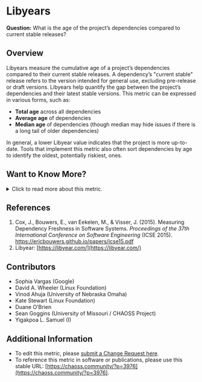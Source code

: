 # **Libyears**

**Question:** What is the age of the project’s dependencies compared to current stable releases?

## **Overview**
Libyears measure the cumulative age of a project’s dependencies compared to their current stable releases. A dependency’s "current stable" release refers to the version intended for general use, excluding pre-release or draft versions. Libyears help quantify the gap between the project’s dependencies and their latest stable versions. This metric can be expressed in various forms, such as:
- **Total age** across all dependencies
- **Average age** of dependencies
- **Median age** of dependencies (though median may hide issues if there is a long tail of older dependencies)

In general, a lower Libyear value indicates that the project is more up-to-date. Tools that implement this metric also often sort dependencies by age to identify the oldest, potentially riskiest, ones.

## **Want to Know More?**

<span markdown="1"><details>
<summary>Click to read more about this metric.</summary>

### **Objectives**
The **Libyears** metric helps identify dependencies that are at risk due to outdated versions. Older dependencies can introduce stability, security, and vulnerability risks, as they may have known security flaws or be less supported by their maintainers. Libyears provides a valuable filter for prioritizing which dependencies need attention for updates or further inspection.

### **Implementation**
When implementing the Libyears metric, it is important to note:
- **Privacy & Data Ethics:** The use of health metrics like Libyears can raise privacy concerns, especially with compliance laws like GDPR in the EU or state laws in the US. Additionally, data providers (e.g., GitHub, GitLab) may have terms of service that create contractual risks. For more information, please refer to the [CHAOSS Data Ethics document](https://chaoss.community/metric-data-ethics/).

### **Parameters**
Libyears are typically calculated within the context of a particular ecosystem (e.g., JavaScript or Maven). Cross-ecosystem calculations are more complex and may require a comprehensive Software Bill of Materials (SBOM).

This metric can account for:
- **Direct dependencies** only, or include **transitive dependencies** (dependencies of dependencies). Including transitive dependencies often highlights additional risks but is not supported by all tools.
- **Current stable branches:** Only the latest stable branch of a project is typically considered current. However, older branches that are still actively supported may also be acceptable. It is important that any report clearly states the criteria used.
- **Grace periods:** By default, no grace period is included when calculating how "current" a dependency is. However, if used, it should be explicitly noted in reports.

### **Filters (Optional)**
Libyears calculations can be filtered to offer a more focused analysis:
- **Dependency level:** Direct dependencies vs. inclusion of transitive dependencies as defined in the [Upstream Code Dependencies]((https://github.com/chaoss/wg-risk/blob/master/focus-areas/dependency-risk-assessment/upstream-code-dependencies.md) metric.
- **Cumulative Libyears:** Summing the age of all dependencies.
- **Average age:** Mean age of all dependencies.
- **Median age:** Middle value of all dependency ages (though it may mask issues due to long tails).
- **Sorted list:** Dependencies sorted by age, oldest first, to quickly identify those most at risk.

### **Visualizations (Optional)**
An example of a visualization of cumulative Libyears is shown below, with a value of 103.78 for direct dependencies.

<img width="674" alt="IMG_5289" src="https://github.com/user-attachments/assets/4e8184d1-2ccb-42df-a0b0-17557d0d1175">

*Figure 1: Cumulative Libyears for a project’s direct dependencies.*

*Image source: [https://github.com/nasirhjafri/libyear](https://github.com/nasirhjafri/libyear)*

### **Data Collection Strategies**
Most tools that calculate Libyears provide dependency versions and calculate the gap between current stable releases and the project’s versions. Note that some tools may include version number differences (e.g., 1.1.1 vs. 1.2.3), but since version numbering schemes vary, this metric focuses on measuring the age of dependencies based on release dates.

</details></span>

## **References**
1. Cox, J., Bouwers, E., van Eekelen, M., & Visser, J. (2015). Measuring Dependency Freshness in Software Systems. *Proceedings of the 37th International Conference on Software Engineering* (ICSE 2015). https://ericbouwers.github.io/papers/icse15.pdf
2. Libyear: [https://libyear.com/](https://libyear.com/)

## **Contributors**
- Sophia Vargas (Google)
- David A. Wheeler (Linux Foundation)
- Vinod Ahuja (University of Nebraska Omaha)
- Kate Stewart (Linux Foundation)
- Duane O’Brien
- Sean Goggins (University of Missouri / CHAOSS Project)
- Yigakpoa L. Samuel (I)

## **Additional Information**
- To edit this metric, please [submit a Change Request here](https://github.com/chaoss/wg-risk/blob/main/focus-areas/dependency-risk-assessment/libyear.md).  
- To reference this metric in software or publications, please use this stable URL: [https://chaoss.community/?p=3976](https://chaoss.community/?p=3976).

<!-- # For groupings in the knowledge base
 Context tags: Project Dependencies, 
 Keyword tags: Age, Dependency, Dependent, Obsolete, Release, Risk
 →
